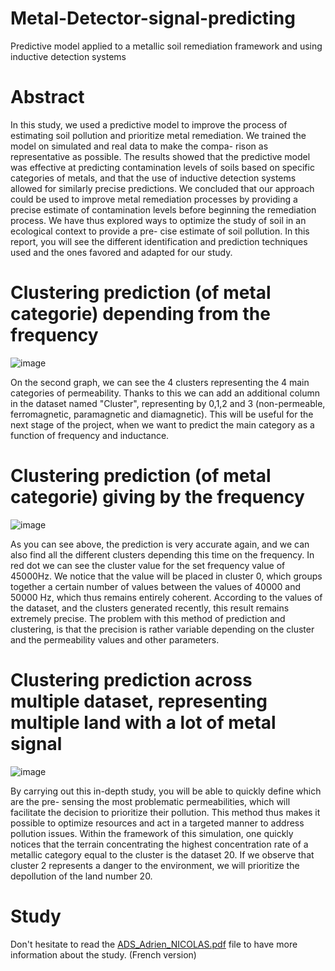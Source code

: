 # Metal-Detector-signal-predicting
Predictive model applied to a metallic soil remediation framework and using inductive detection systems


# Abstract

In this study, we used a predictive model to improve the process of estimating soil pollution and
prioritize metal remediation. We trained the model on simulated and real data to make the compa-
rison as representative as possible. The results showed that the predictive model was effective at
predicting contamination levels of soils based on specific categories of metals, and that the use of
inductive detection systems allowed for similarly precise predictions.
We concluded that our approach could be used to improve metal remediation processes by providing
a precise estimate of contamination levels before beginning the remediation process.
We have thus explored ways to optimize the study of soil in an ecological context to provide a pre-
cise estimate of soil pollution. In this report, you will see the different identification and prediction
techniques used and the ones favored and adapted for our study.

# Clustering prediction (of metal categorie) depending from the frequency 

![image](https://github.com/Adrien-Nicolas/Metal-Detector-signal-predicting/assets/73825898/01f27d6e-6eac-4a6c-86cf-f4ee59185e4a)

On the second graph, we can see the 4 clusters representing the 4 main categories of
permeability. Thanks to this we can add an additional column in the dataset
named "Cluster", representing by 0,1,2 and 3 (non-permeable, ferromagnetic, paramagnetic and
diamagnetic). This will be useful for the next stage of the project, when we want to predict the
main category as a function of frequency and inductance.

# Clustering prediction (of metal categorie) giving by the frequency 

![image](https://github.com/Adrien-Nicolas/Metal-Detector-signal-predicting/assets/73825898/b7bf37c0-2452-4afe-bc3b-cac0f6e0947a)

As you can see above, the prediction is very accurate again, and we can also find all the
different clusters depending this time on the frequency. In red dot we can see the
cluster value for the set frequency value of 45000Hz. We notice that the value
will be placed in cluster 0, which groups together a certain number of values ​​between the values ​​of 40000 and
50000 Hz, which thus remains entirely coherent. According to the values ​​of the dataset, and the clusters generated
recently, this result remains extremely precise. The problem with this method of prediction and
clustering, is that the precision is rather variable depending on the cluster and the permeability values
and other parameters.

# Clustering prediction across multiple dataset, representing multiple land with a lot of metal signal

![image](https://github.com/Adrien-Nicolas/Metal-Detector-signal-predicting/assets/73825898/b5fd2087-f610-4a12-a8db-f916e72979fd)

By carrying out this in-depth study, you will be able to quickly define which are the pre-
sensing the most problematic permeabilities, which will facilitate the decision to prioritize their
pollution. This method thus makes it possible to optimize resources and act in a targeted manner to
address pollution issues.
Within the framework of this simulation, one quickly notices that the terrain concentrating the highest
concentration rate of a metallic category equal to the cluster is the dataset 20. If we observe
that cluster 2 represents a danger to the environment, we will prioritize the depollution of the land
number 20.

# Study

Don't hesitate to read the [ADS_Adrien_NICOLAS.pdf](ADS_Adrien_NICOLAS.pdf) file to have more information about the study. (French version)
